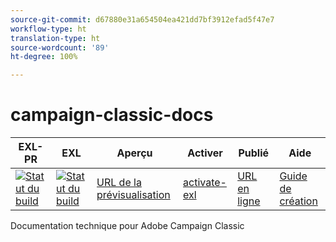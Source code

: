 ```yaml
---
source-git-commit: d67880e31a654504ea421dd7bf3912efad5f47e7
workflow-type: ht
translation-type: ht
source-wordcount: '89'
ht-degree: 100%

---
```

# campaign-classic-docs

| EXL-PR | EXL | Aperçu | Activer | Publié | Aide |
|--- |--- |--- |--- |--- |--- |
| [![Statut du build](https://docs.ci.corp.adobe.com/view/exl-pr/job/campaign-classic.en_pr-exl/badge/icon)](https://docs.ci.corp.adobe.com/view/exl-pr/job/campaign-classic.en_pr-exl/lastBuild/) | [![Statut du build](https://docs.ci.corp.adobe.com/view/exl-pr/job/campaign-classic.en_exl/lastBuild/badge/icon)](https://docs.ci.corp.adobe.com/view/exl-pr/job/campaign-classic.en_exl/lastBuild/lastBuild) | [URL de la prévisualisation](https://experienceleague.corp.adobe.com/docs/campaign-classic/using/campaign-classic-home.html?lang=fr) | [activate-exl](https://docs.ci.corp.adobe.com/job/activate-exl/build/) | [URL en ligne](https://experienceleague.adobe.com/docs/campaign-classic/using/campaign-classic-home.html?lang=fr) | [Guide de création](https://experienceleague.adobe.com/docs/authoring-guide-exl/using/home.html?lang=fr) |

Documentation technique pour Adobe Campaign Classic
